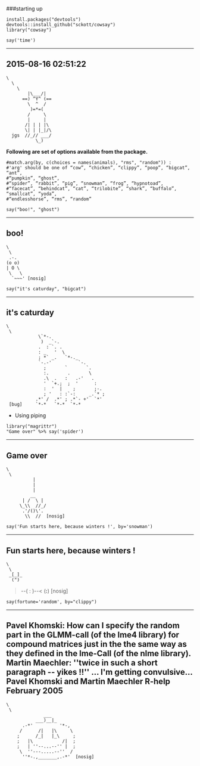 ###starting up


```{r}
install.packages("devtools")
devtools::install_github("sckott/cowsay")
library("cowsay")
```

```{r}
say('time')
```

 -------------- 
2015-08-16 02:51:22 
 --------------
    \
      \
        \
            |\___/|
          ==) ^Y^ (==
            \  ^  /
             )=*=(
            /     \
            |     |
           /| | | |\
           \| | |_|/\
      jgs  //_// ___/
               \_)
  

**Following are set of options available from the package.**


```{r}
#match.arg(by, c(choices = names(animals), "rms", "random")) : 
#'arg' should be one of “cow”, “chicken”, “clippy”, “poop”, “bigcat”, “ant”,
#“pumpkin”, “ghost”, 
#“spider”, “rabbit”, “pig”, “snowman”, “frog”, “hypnotoad”, 
#“facecat”, “behindcat”, “cat”, “trilobite”, “shark”, “buffalo”, “smallcat”, “yoda”,
#“endlesshorse”, “rms”, “random”
```

```{r}
say("boo!", "ghost")
```

 ----- 
 boo! 
 ------ 
    \   
     \
     .-.
    (o o)
    | O \
     \   \
      `~~~' [nosig]
      

```{r}
say("it's caturday", "bigcat")
```
----- 
 it's caturday 
 ------ 
    \   
     \
                \`*-.
                 )  _`-.
                .  : `. .
                : _   '  \
                ; *` _.   `*-._
                `-.-'          `-.
                  ;       `       `.
                  :.       .       \
                  .\  .   :   .-'   .
                  '  `+.;  ;  '      :
                  :  '  |    ;       ;-.
                  ; '   : :`-:     _.`* ;
               .*' /  .*' ; .*`- +'  `*'
     [bug]     `*-*   `*-*  `*-*



- Using piping

```{r}
library("magrittr")
"Game over" %>% say('spider')
```

 ----- 
 Game over 
 ------ 
    \   
     \
              |
              |
              |
             __
          | /  \ |
         \_\\  //_/
          .'/()\'.
           \\  //  [nosig]






```{r}
say('Fun starts here, because winters !', by='snowman')
```
 ----- 
 Fun starts here, because winters ! 
 ------ 
    \   
     \
     _[_]_
      (")
  >--( : )--<
    (__:__) [nosig]



```{r}
say(fortune='random', by="clippy")
```
----- 
 Pavel Khomski: How can I specify the random part in the GLMM-call (of the lme4 library) for compound matrices just in the the same way as they defined in the lme-Call (of the nlme library).
Martin Maechler: ''twice in such a short paragraph -- yikes !!'' ... I'm getting convulsive...
 Pavel Khomski and Martin Maechler
 R-help
 February 2005 
 ------ 
    \   
     \
                  ___
               ___)__|_
          .-*'          '*-,
         /      /|   |\     \
        ;      /_|   |_\     ;
        ;   |\           /|  ;
        ;   | ''--...--'' |  ;
         \  ''---.....--''  /
          ''*-.,_______,.-*'  [nosig]

